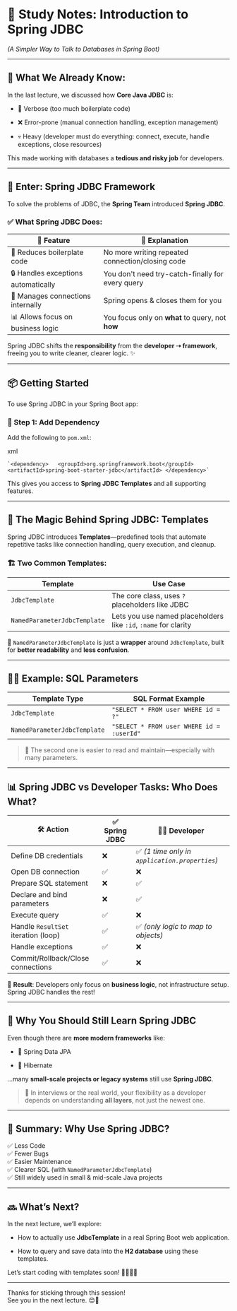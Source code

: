 # 📘 Study Notes: Introduction to Spring JDBC

_(A Simpler Way to Talk to Databases in Spring Boot)_

---

## 🧠 What We Already Know:

In the last lecture, we discussed how **Core Java JDBC** is:

- 📜 Verbose (too much boilerplate code)
    
- ❌ Error-prone (manual connection handling, exception management)
    
- 💀 Heavy (developer must do everything: connect, execute, handle exceptions, close resources)
    

This made working with databases a **tedious and risky job** for developers.

---

## 🌱 Enter: Spring JDBC Framework

To solve the problems of JDBC, the **Spring Team** introduced **Spring JDBC**.

### ✅ What Spring JDBC Does:

|🎯 Feature|💬 Explanation|
|---|---|
|🧹 Reduces boilerplate code|No more writing repeated connection/closing code|
|🔒 Handles exceptions automatically|You don't need try-catch-finally for every query|
|🔗 Manages connections internally|Spring opens & closes them for you|
|📊 Allows focus on business logic|You focus only on **what** to query, not **how**|

Spring JDBC shifts the **responsibility** from the **developer ➝ framework**, freeing you to write cleaner, clearer logic. ✨

---

## 📦 Getting Started

To use Spring JDBC in your Spring Boot app:

### 📌 Step 1: Add Dependency

Add the following to `pom.xml`:

xml

	`<dependency>   <groupId>org.springframework.boot</groupId>   <artifactId>spring-boot-starter-jdbc</artifactId> </dependency>`

This gives you access to **Spring JDBC Templates** and all supporting features.

---

## 🧰 The Magic Behind Spring JDBC: Templates

Spring JDBC introduces **Templates**—predefined tools that automate repetitive tasks like connection handling, query execution, and cleanup.

### 🏗️ Two Common Templates:

|Template|Use Case|
|---|---|
|`JdbcTemplate`|The core class, uses `?` placeholders like JDBC|
|`NamedParameterJdbcTemplate`|Lets you use named placeholders like `:id`, `:name` for clarity|

🔁 `NamedParameterJdbcTemplate` is just a **wrapper** around `JdbcTemplate`, built for **better readability** and **less confusion**.

---

## 🤹‍♂️ Example: SQL Parameters

|Template Type|SQL Format Example|
|---|---|
|`JdbcTemplate`|`"SELECT * FROM user WHERE id = ?"`|
|`NamedParameterJdbcTemplate`|`"SELECT * FROM user WHERE id = :userId"`|

> 🧠 The second one is easier to read and maintain—especially with many parameters.

---

## 📊 Spring JDBC vs Developer Tasks: Who Does What?

|🛠 Action|✅ Spring JDBC|🧑‍💻 Developer|
|---|---|---|
|Define DB credentials|❌|✅ _(1 time only in `application.properties`)_|
|Open DB connection|✅|❌|
|Prepare SQL statement|❌|✅|
|Declare and bind parameters|❌|✅|
|Execute query|✅|❌|
|Handle `ResultSet` iteration (loop)|✅|✅ _(only logic to map to objects)_|
|Handle exceptions|✅|❌|
|Commit/Rollback/Close connections|✅|❌|

🎯 **Result**: Developers only focus on **business logic**, not infrastructure setup. Spring JDBC handles the rest!

---

## 🧠 Why You Should Still Learn Spring JDBC

Even though there are **more modern frameworks** like:

- 🔸 Spring Data JPA
    
- 🔸 Hibernate
    

...many **small-scale projects or legacy systems** still use **Spring JDBC**.

> 💼 In interviews or the real world, your flexibility as a developer depends on understanding **all layers**, not just the newest one.

---

## 🧾 Summary: Why Use Spring JDBC?

✅ Less Code  
✅ Fewer Bugs  
✅ Easier Maintenance  
✅ Clearer SQL (with `NamedParameterJdbcTemplate`)  
✅ Still widely used in small & mid-scale Java projects

---

## 🔜 What’s Next?

In the next lecture, we’ll explore:

- How to actually use **JdbcTemplate** in a real Spring Boot web application.
    
- How to query and save data into the **H2 database** using these templates.
    

Let’s start coding with templates soon! 👨‍💻👩‍💻

---

Thanks for sticking through this session!  
See you in the next lecture. 😊👋